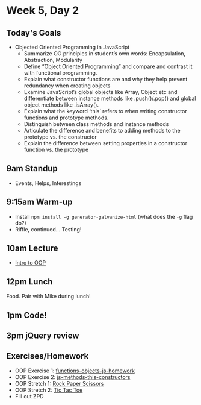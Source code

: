 # Week 5, Day 2

## Today's Goals

- Objected Oriented Programming in JavaScript
  - Summarize OO principles in student’s own words: Encapsulation, Abstraction, Modularity
  - Define “Object Oriented Programming” and compare and contrast it with functional programming.
  - Explain what constructor functions are and why they help prevent redundancy when creating objects
  - Examine JavaScript’s global objects like Array, Object etc and differentiate between instance methods like .push()/.pop() and global object methods like .isArray().
  - Explain what the keyword ‘this’ refers to when writing constructor functions and prototype methods.
  - Distinguish between class methods and instance methods
  - Articulate the difference and benefits to adding methods to the prototype vs. the constructor
  - Explain the difference between setting properties in a constructor function vs. the prototype


## 9am Standup

- Events, Helps, Interestings

## 9:15am Warm-up

- Install `npm install -g generator-galvanize-html` (what does the `-g` flag do?)
- Riffle, continued... Testing!

## 10am Lecture

- [Intro to OOP](https://github.com/gSchool/g11-course-curriculum/tree/master/week05/05_lectures/js-oop-intro)

## 12pm Lunch

Food. Pair with Mike during lunch!

## 1pm Code!

## 3pm jQuery review

## Exercises/Homework

- OOP Exercise 1: [functions-objects-js-homework](https://github.com/gSchool/functions-objects-js-homework)
- OOP Exercise 2: [js-methods-this-constructors](https://github.com/gSchool/js-methods-this-constructors)
- OOP Stretch 1: [Rock Paper Scissors](https://github.com/gSchool/g11-course-curriculum/tree/master/week05/05_exercises/js-rock-paper-scissors)
- OOP Stretch 2: [Tic Tac Toe]()
- Fill out ZPD
